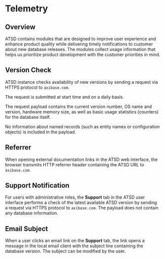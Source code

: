 # Telemetry

## Overview

ATSD contains modules that are designed to improve user experience and enhance product quality while delivering timely notifications to customer about new database releases. The modules collect usage information that helps us prioritize product development with the customer priorities in mind.

## Version Check

ATSD instance checks availability of new versions by sending a request via HTTPS protocol to `axibase.com`.

The request is submitted at start time and on a daily basis.

The request payload contains the current version number, OS name and version, hardware memory size, as well as basic usage statistics (counters) for the database itself.

No information about named records (such as entity names or configuration objects) is included in the payload.

## Referrer

When opening external documentation links in the ATSD web interface, the browser transmits HTTP referrer header containing the ATSD URL to `axibase.com`.

## Support Notification

For users with administrative roles, the **Support** tab in the ATSD user interface performs a check of the latest available ATSD version by sending a request via HTTPS protocol to `axibase.com`. The payload does not contain any database information.

## Email Subject

When a user clicks an email link on the **Support** tab, the link opens a message in the local email client with the subject line containing the database version. The subject can be modified by the user.